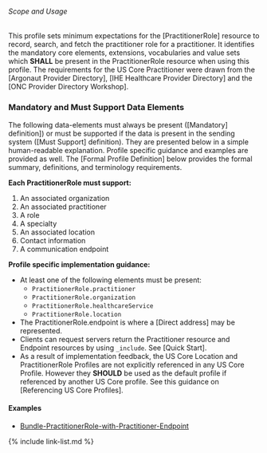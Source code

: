 
###### Scope and Usage

This profile sets minimum expectations for the [PractitionerRole] resource to record, search, and fetch the practitioner role for a practitioner.  It identifies the mandatory core elements, extensions, vocabularies and value sets which **SHALL** be present in the PractitionerRole resource when using this profile.  The requirements for the US Core Practitioner were drawn from the [Argonaut Provider Directory], [IHE Healthcare Provider Directory] and the [ONC Provider Directory Workshop].


### Mandatory and Must Support Data Elements

The following data-elements must always be present ([Mandatory] definition]) or must be supported if the data is present in the sending system ([Must Support] definition). They are presented below in a simple human-readable explanation.  Profile specific guidance and examples are provided as well.  The [Formal Profile Definition] below provides the  formal summary, definitions, and  terminology requirements.

**Each PractitionerRole must support:**

1. An associated organization
1. An associated practitioner
1. A role
1. A specialty
1. An associated location
1. Contact information
1. A communication endpoint

**Profile specific implementation guidance:**

* At least one of the following elements must be present:
    - `PractitionerRole.practitioner`
    - `PractitionerRole.organization`
    - `PractitionerRole.healthcareService`
    - `PractitionerRole.location`
* The PractitionerRole.endpoint is where a [Direct address] may be represented.
* Clients can request servers return the Practitioner resource and Endpoint resources by using `_include`. See [Quick Start].
* As a result of implementation feedback, the US Core Location  and PractitionerRole Profiles are not explicitly referenced in any US Core Profile. However they **SHOULD** be used as the default profile if referenced by another US Core profile. See this guidance on [Referencing US Core Profiles].

#### Examples

- [Bundle-PractitionerRole-with-Practitioner-Endpoint](Bundle-66c8856b-ba11-4876-8aa8-467aad8c11a2.xml.html)

{% include link-list.md %}
